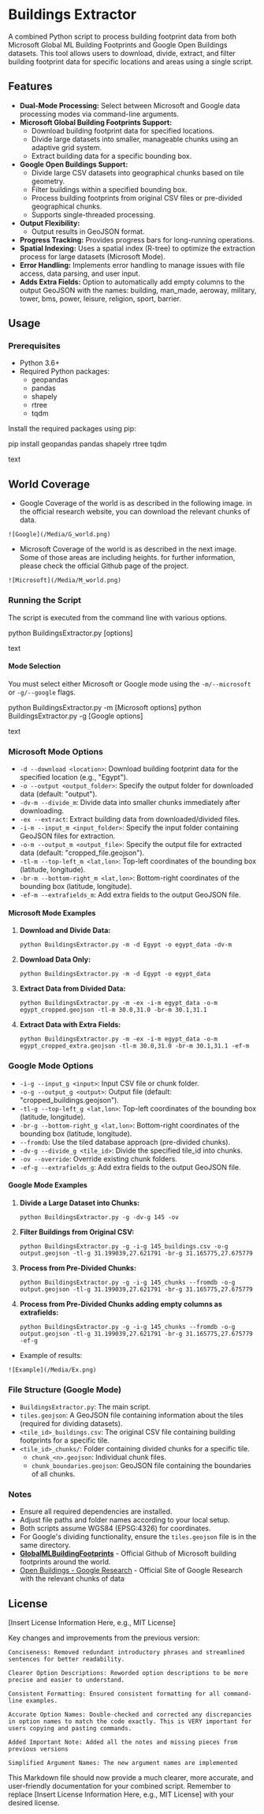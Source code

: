 # Buildings Extractor

A combined Python script to process building footprint data from both Microsoft Global ML Building Footprints and Google Open Buildings datasets. This tool allows users to download, divide, extract, and filter building footprint data for specific locations and areas using a single script.

## Features

* **Dual-Mode Processing:** Select between Microsoft and Google data processing modes via command-line arguments.
* **Microsoft Global Building Footprints Support:**
  * Download building footprint data for specified locations.
  * Divide large datasets into smaller, manageable chunks using an adaptive grid system.
  * Extract building data for a specific bounding box.
* **Google Open Buildings Support:**
  * Divide large CSV datasets into geographical chunks based on tile geometry.
  * Filter buildings within a specified bounding box.
  * Process building footprints from original CSV files or pre-divided geographical chunks.
  * Supports single-threaded processing.
* **Output Flexibility:**
  * Output results in GeoJSON format.
* **Progress Tracking:** Provides progress bars for long-running operations.
* **Spatial Indexing:** Uses a spatial index (R-tree) to optimize the extraction process for large datasets (Microsoft Mode).
* **Error Handling:** Implements error handling to manage issues with file access, data parsing, and user input.
* **Adds Extra Fields:** Option to automatically add empty columns to the output GeoJSON with the names: building, man\_made, aeroway, military, tower, bms, power, leisure, religion, sport, barrier.

## Usage

### Prerequisites

* Python 3.6+
* Required Python packages:
  * geopandas
  * pandas
  * shapely
  * rtree
  * tqdm

Install the required packages using pip:

pip install geopandas pandas shapely rtree tqdm

text



## World Coverage

* Google Coverage of the world is as described in the following image. in the official research website, you can download the relevant chunks of data.

`![Google](/Media/G_world.png)`



* Microsoft Coverage of the world is as described in the next image. Some of those areas are including heights. for further information, please check the official Github page of the project.

`![Microsoft](/Media/M_world.png)`



### Running the Script

The script is executed from the command line with various options.

python BuildingsExtractor.py [options]

text

#### Mode Selection

You must select either Microsoft or Google mode using the `-m/--microsoft` or `-g/--google` flags.

python BuildingsExtractor.py -m [Microsoft options]
python BuildingsExtractor.py -g [Google options]

text

### Microsoft Mode Options

* `-d --download <location>`: Download building footprint data for the specified location (e.g., "Egypt").
* `-o --output <output_folder>`: Specify the output folder for downloaded data (default: "output").
* `-dv-m --divide_m`: Divide data into smaller chunks immediately after downloading.
* `-ex --extract`: Extract building data from downloaded/divided files.
* `-i-m --input_m <input_folder>`: Specify the input folder containing GeoJSON files for extraction.
* `-o-m --output_m <output_file>`: Specify the output file for extracted data (default: "cropped\_file.geojson").
* `-tl-m --top-left_m <lat,lon>`: Top-left coordinates of the bounding box (latitude, longitude).
* `-br-m --bottom-right_m <lat,lon>`: Bottom-right coordinates of the bounding box (latitude, longitude).
* `-ef-m --extrafields_m`: Add extra fields to the output GeoJSON file.

#### Microsoft Mode Examples

1. **Download and Divide Data:**
   
   ```
   python BuildingsExtractor.py -m -d Egypt -o egypt_data -dv-m
   ```

2. **Download Data Only:**
   
   ```
   python BuildingsExtractor.py -m -d Egypt -o egypt_data
   ```

3. **Extract Data from Divided Data:**
   
   ```
   python BuildingsExtractor.py -m -ex -i-m egypt_data -o-m egypt_cropped.geojson -tl-m 30.0,31.0 -br-m 30.1,31.1
   ```

4. **Extract Data with Extra Fields:**
   
   ```
   python BuildingsExtractor.py -m -ex -i-m egypt_data -o-m egypt_cropped_extra.geojson -tl-m 30.0,31.0 -br-m 30.1,31.1 -ef-m
   ```

### Google Mode Options

* `-i-g --input_g <input>`: Input CSV file or chunk folder.
* `-o-g --output_g <output>`: Output file (default: "cropped\_buildings.geojson").
* `-tl-g --top-left_g <lat,lon>`: Top-left coordinates of the bounding box (latitude, longitude).
* `-br-g --bottom-right_g <lat,lon>`: Bottom-right coordinates of the bounding box (latitude, longitude).
* `--fromdb`: Use the tiled database approach (pre-divided chunks).
* `-dv-g --divide_g <tile_id>`: Divide the specified tile\_id into chunks.
* `-ov --override`: Override existing chunk folders.
* `-ef-g --extrafields_g`: Add extra fields to the output GeoJSON file.

#### Google Mode Examples

1. **Divide a Large Dataset into Chunks:**
   
   ```
   python BuildingsExtractor.py -g -dv-g 145 -ov
   ```

2. **Filter Buildings from Original CSV:**
   
   ```
   python BuildingsExtractor.py -g -i-g 145_buildings.csv -o-g output.geojson -tl-g 31.199039,27.621791 -br-g 31.165775,27.675779
   ```

3. **Process from Pre-Divided Chunks:**
   
   ```
   python BuildingsExtractor.py -g -i-g 145_chunks --fromdb -o-g output.geojson -tl-g 31.199039,27.621791 -br-g 31.165775,27.675779
   ```

4. **Process from Pre-Divided Chunks adding empty columns as extrafields:**
   
   ```
   python BuildingsExtractor.py -g -i-g 145_chunks --fromdb -o-g output.geojson -tl-g 31.199039,27.621791 -br-g 31.165775,27.675779 -ef-g
   ```
* Example of results:

`![Example](/Media/Ex.png)`

### File Structure (Google Mode)

* `BuildingsExtractor.py`: The main script.
* `tiles.geojson`: A GeoJSON file containing information about the tiles (required for dividing datasets).
* `<tile_id>_buildings.csv`: The original CSV file containing building footprints for a specific tile.
* `<tile_id>_chunks/`: Folder containing divided chunks for a specific tile.
  * `chunk_<n>.geojson`: Individual chunk files.
  * `chunk_boundaries.geojson`: GeoJSON file containing the boundaries of all chunks.

### Notes

* Ensure all required dependencies are installed.
* Adjust file paths and folder names according to your local setup.
* Both scripts assume WGS84 (EPSG:4326) for coordinates.
* For Google's dividing functionality, ensure the `tiles.geojson` file is in the same directory.
* **[GlobalMLBuildingFootprints](https://github.com/microsoft/GlobalMLBuildingFootprints)** - Official Github of Microsoft building footprints around the world.
* [Open Buildings - Google Research](https://sites.research.google/gr/open-buildings/) - Official Site of Google Research with the relevant chunks of data

## License

[Insert License Information Here, e.g., MIT License]

Key changes and improvements from the previous version:

    Conciseness: Removed redundant introductory phrases and streamlined sentences for better readability.
    
    Clearer Option Descriptions: Reworded option descriptions to be more precise and easier to understand.
    
    Consistent Formatting: Ensured consistent formatting for all command-line examples.
    
    Accurate Option Names: Double-checked and corrected any discrepancies in option names to match the code exactly. This is VERY important for users copying and pasting commands.
    
    Added Important Note: Added all the notes and missing pieces from previous versions
    
    Simplified Argument Names: The new argument names are implemented

This Markdown file should now provide a much clearer, more accurate, and user-friendly documentation for your combined script. Remember to replace [Insert License Information Here, e.g., MIT License] with your desired license.
